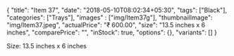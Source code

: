 {
    "title": "Item 37",
    "date": "2018-05-10T08:02:34+05:30",
    "tags": ["Black"],
    "categories": ["Trays"],
    "images" : ["img/Item37g"],
    "thumbnailImage": "img/Item37.jpeg",
    "actualPrice": "₹ 600.00",
    "size": "13.5 inches x 6 inches",
    "comparePrice": "",
    "inStock": true,
    "options": {},
    "variants": []
}

Size: 13.5 inches x 6 inches